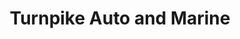 ---
title: "Turnpike Auto and Marine"
url: /castleton-on-hudson/turnpike-auto-and-marine/
shop: Autowerkstatt
---